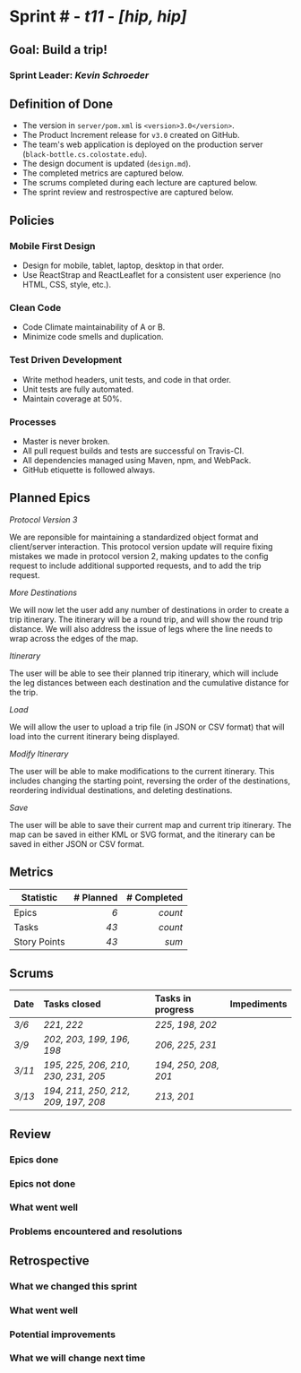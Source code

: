 # Sprint # - *t11* - *[hip, hip]*

## Goal: Build a trip!
### Sprint Leader: *Kevin Schroeder*


## Definition of Done

* The version in `server/pom.xml` is `<version>3.0</version>`.
* The Product Increment release for `v3.0` created on GitHub.
* The team's web application is deployed on the production server (`black-bottle.cs.colostate.edu`).
* The design document is updated (`design.md`).
* The completed metrics are captured below.
* The scrums completed during each lecture are captured below.
* The sprint review and restrospective are captured below.


## Policies

### Mobile First Design
* Design for mobile, tablet, laptop, desktop in that order.
* Use ReactStrap and ReactLeaflet for a consistent user experience (no HTML, CSS, style, etc.).

### Clean Code
* Code Climate maintainability of A or B.
* Minimize code smells and duplication.

### Test Driven Development
* Write method headers, unit tests, and code in that order.
* Unit tests are fully automated.
* Maintain coverage at 50%.

### Processes
* Master is never broken. 
* All pull request builds and tests are successful on Travis-CI.
* All dependencies managed using Maven, npm, and WebPack.
* GitHub etiquette is followed always.


## Planned Epics

*Protocol Version 3*

We are reponsible for maintaining a standardized object format and client/server interaction. This protocol version update will require fixing mistakes we made in protocol version 2, making updates to the config request to include additional supported requests, and to add the trip request.

*More Destinations*

We will now let the user add any number of destinations in order to create a trip itinerary. The itinerary will be a round trip, and will show the round trip distance. We will also address the issue of legs where the line needs to wrap across the edges of the map.

*Itinerary*

The user will be able to see their planned trip itinerary, which will include the leg distances between each destination and the cumulative distance for the trip.

*Load*

We will allow the user to upload a trip file (in JSON or CSV format) that will load into the current itinerary being displayed.

*Modify Itinerary*

The user will be able to make modifications to the current itinerary. This includes changing the starting point, reversing the order of the destinations, reordering individual destinations, and deleting destinations.

*Save*

The user will be able to save their current map and current trip itinerary. The map can be saved in either KML or SVG format, and the itinerary can be saved in either JSON or CSV format.

## Metrics

| Statistic | # Planned | # Completed |
| --- | ---: | ---: |
| Epics | *6* | *count* |
| Tasks |  *43*   | *count* | 
| Story Points |  *43*  | *sum* | 


## Scrums

| Date | Tasks closed  | Tasks in progress | Impediments |
| :--- | :--- | :--- | :--- |
| *3/6* | *221, 222* | *225, 198, 202* |  | 
| *3/9* | *202, 203, 199, 196, 198* | *206, 225, 231* |  | 
| *3/11* | *195, 225, 206, 210, 230, 231, 205* | *194, 250, 208, 201* |  | 
| *3/13* | *194, 211, 250, 212, 209, 197, 208* | *213, 201* |  | 


## Review

### Epics done  

### Epics not done 

### What went well

### Problems encountered and resolutions


## Retrospective

### What we changed this sprint

### What went well

### Potential improvements

### What we will change next time
